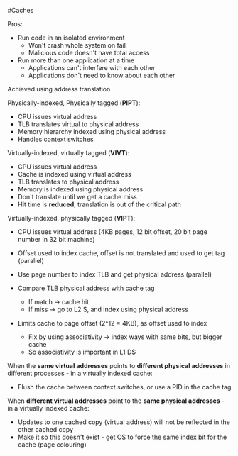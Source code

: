 #Caches 

Pros:
- Run code in an isolated environment
	- Won't crash whole system on fail
	- Malicious code doesn't have total access
- Run more than one application at a time
	- Applications can't interfere with each other
	- Applications don't need to know about each other


Achieved using address translation

Physically-indexed, Physically tagged (**PIPT**):
- CPU issues virtual address
- TLB translates virtual to physical address
- Memory hierarchy indexed using physical address
- Handles context switches

Virtually-indexed, virtually tagged (**VIVT**):
- CPU issues virtual address
- Cache is indexed using virtual address
- TLB translates to physical address
- Memory is indexed using physical address
- Don't translate until we get a cache miss
- Hit time is **reduced**, translation is out of the critical path

Virtually-indexed, physically tagged (**VIPT**):
- CPU issues virtual address (4KB pages, 12 bit offset, 20 bit page number in 32 bit machine)
- Offset used to index cache, offset is not translated and used to get tag (parallel)
- Use page number to index TLB and get physical address (parallel)
- Compare TLB physical address with cache tag
	- If match -> cache hit
	- If miss -> go to L2 $, and index using physical address

- Limits cache to page offset (2^12 = 4KB), as offset used to index
	- Fix by using associativity -> index ways with same bits, but bigger cache
	- So associativity is important in L1 D$


When the **same virtual addresses** points to **different physical addresses** in different processes - in a virtually indexed cache:
- Flush the cache between context switches, or use a PID in the cache tag

When **different virtual addresses** point to the **same physical addresses** - in a virtually indexed cache:
- Updates to one cached copy (virtual address) will not be reflected in the other cached copy
- Make it so this doesn't exist - get OS to force the same index bit for the cache (page colouring)
